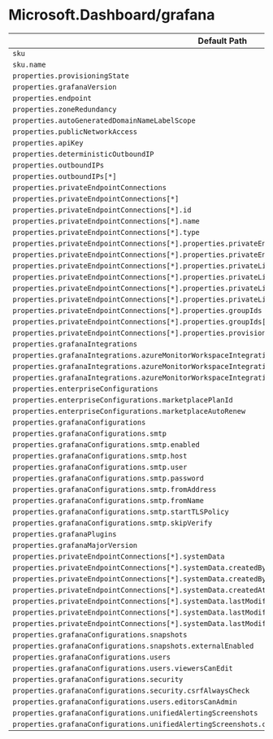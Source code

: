 # Microsoft.Dashboard/grafana

| Default Path | Alias |
|---|---|
| `sku` | `Microsoft.Dashboard/grafana/sku` |
| `sku.name` | `Microsoft.Dashboard/grafana/sku.name` |
| `properties.provisioningState` | `Microsoft.Dashboard/grafana/provisioningState` |
| `properties.grafanaVersion` | `Microsoft.Dashboard/grafana/grafanaVersion` |
| `properties.endpoint` | `Microsoft.Dashboard/grafana/endpoint` |
| `properties.zoneRedundancy` | `Microsoft.Dashboard/grafana/zoneRedundancy` |
| `properties.autoGeneratedDomainNameLabelScope` | `Microsoft.Dashboard/grafana/autoGeneratedDomainNameLabelScope` |
| `properties.publicNetworkAccess` | `Microsoft.Dashboard/grafana/publicNetworkAccess` |
| `properties.apiKey` | `Microsoft.Dashboard/grafana/apiKey` |
| `properties.deterministicOutboundIP` | `Microsoft.Dashboard/grafana/deterministicOutboundIP` |
| `properties.outboundIPs` | `Microsoft.Dashboard/grafana/outboundIPs` |
| `properties.outboundIPs[*]` | `Microsoft.Dashboard/grafana/outboundIPs[*]` |
| `properties.privateEndpointConnections` | `Microsoft.Dashboard/grafana/privateEndpointConnections` |
| `properties.privateEndpointConnections[*]` | `Microsoft.Dashboard/grafana/privateEndpointConnections[*]` |
| `properties.privateEndpointConnections[*].id` | `Microsoft.Dashboard/grafana/privateEndpointConnections[*].id` |
| `properties.privateEndpointConnections[*].name` | `Microsoft.Dashboard/grafana/privateEndpointConnections[*].name` |
| `properties.privateEndpointConnections[*].type` | `Microsoft.Dashboard/grafana/privateEndpointConnections[*].type` |
| `properties.privateEndpointConnections[*].properties.privateEndpoint` | `Microsoft.Dashboard/grafana/privateEndpointConnections[*].privateEndpoint` |
| `properties.privateEndpointConnections[*].properties.privateEndpoint.id` | `Microsoft.Dashboard/grafana/privateEndpointConnections[*].privateEndpoint.id` |
| `properties.privateEndpointConnections[*].properties.privateLinkServiceConnectionState` | `Microsoft.Dashboard/grafana/privateEndpointConnections[*].privateLinkServiceConnectionState` |
| `properties.privateEndpointConnections[*].properties.privateLinkServiceConnectionState.status` | `Microsoft.Dashboard/grafana/privateEndpointConnections[*].privateLinkServiceConnectionState.status` |
| `properties.privateEndpointConnections[*].properties.privateLinkServiceConnectionState.description` | `Microsoft.Dashboard/grafana/privateEndpointConnections[*].privateLinkServiceConnectionState.description` |
| `properties.privateEndpointConnections[*].properties.privateLinkServiceConnectionState.actionsRequired` | `Microsoft.Dashboard/grafana/privateEndpointConnections[*].privateLinkServiceConnectionState.actionsRequired` |
| `properties.privateEndpointConnections[*].properties.groupIds` | `Microsoft.Dashboard/grafana/privateEndpointConnections[*].groupIds` |
| `properties.privateEndpointConnections[*].properties.groupIds[*]` | `Microsoft.Dashboard/grafana/privateEndpointConnections[*].groupIds[*]` |
| `properties.privateEndpointConnections[*].properties.provisioningState` | `Microsoft.Dashboard/grafana/privateEndpointConnections[*].provisioningState` |
| `properties.grafanaIntegrations` | `Microsoft.Dashboard/grafana/grafanaIntegrations` |
| `properties.grafanaIntegrations.azureMonitorWorkspaceIntegrations` | `Microsoft.Dashboard/grafana/grafanaIntegrations.azureMonitorWorkspaceIntegrations` |
| `properties.grafanaIntegrations.azureMonitorWorkspaceIntegrations[*]` | `Microsoft.Dashboard/grafana/grafanaIntegrations.azureMonitorWorkspaceIntegrations[*]` |
| `properties.grafanaIntegrations.azureMonitorWorkspaceIntegrations[*].azureMonitorWorkspaceResourceId` | `Microsoft.Dashboard/grafana/grafanaIntegrations.azureMonitorWorkspaceIntegrations[*].azureMonitorWorkspaceResourceId` |
| `properties.enterpriseConfigurations` | `Microsoft.Dashboard/grafana/enterpriseConfigurations` |
| `properties.enterpriseConfigurations.marketplacePlanId` | `Microsoft.Dashboard/grafana/enterpriseConfigurations.marketplacePlanId` |
| `properties.enterpriseConfigurations.marketplaceAutoRenew` | `Microsoft.Dashboard/grafana/enterpriseConfigurations.marketplaceAutoRenew` |
| `properties.grafanaConfigurations` | `Microsoft.Dashboard/grafana/grafanaConfigurations` |
| `properties.grafanaConfigurations.smtp` | `Microsoft.Dashboard/grafana/grafanaConfigurations.smtp` |
| `properties.grafanaConfigurations.smtp.enabled` | `Microsoft.Dashboard/grafana/grafanaConfigurations.smtp.enabled` |
| `properties.grafanaConfigurations.smtp.host` | `Microsoft.Dashboard/grafana/grafanaConfigurations.smtp.host` |
| `properties.grafanaConfigurations.smtp.user` | `Microsoft.Dashboard/grafana/grafanaConfigurations.smtp.user` |
| `properties.grafanaConfigurations.smtp.password` | `Microsoft.Dashboard/grafana/grafanaConfigurations.smtp.password` |
| `properties.grafanaConfigurations.smtp.fromAddress` | `Microsoft.Dashboard/grafana/grafanaConfigurations.smtp.fromAddress` |
| `properties.grafanaConfigurations.smtp.fromName` | `Microsoft.Dashboard/grafana/grafanaConfigurations.smtp.fromName` |
| `properties.grafanaConfigurations.smtp.startTLSPolicy` | `Microsoft.Dashboard/grafana/grafanaConfigurations.smtp.startTLSPolicy` |
| `properties.grafanaConfigurations.smtp.skipVerify` | `Microsoft.Dashboard/grafana/grafanaConfigurations.smtp.skipVerify` |
| `properties.grafanaPlugins` | `Microsoft.Dashboard/grafana/grafanaPlugins` |
| `properties.grafanaMajorVersion` | `Microsoft.Dashboard/grafana/grafanaMajorVersion` |
| `properties.privateEndpointConnections[*].systemData` | `Microsoft.Dashboard/grafana/privateEndpointConnections[*].systemData` |
| `properties.privateEndpointConnections[*].systemData.createdBy` | `Microsoft.Dashboard/grafana/privateEndpointConnections[*].systemData.createdBy` |
| `properties.privateEndpointConnections[*].systemData.createdByType` | `Microsoft.Dashboard/grafana/privateEndpointConnections[*].systemData.createdByType` |
| `properties.privateEndpointConnections[*].systemData.createdAt` | `Microsoft.Dashboard/grafana/privateEndpointConnections[*].systemData.createdAt` |
| `properties.privateEndpointConnections[*].systemData.lastModifiedBy` | `Microsoft.Dashboard/grafana/privateEndpointConnections[*].systemData.lastModifiedBy` |
| `properties.privateEndpointConnections[*].systemData.lastModifiedByType` | `Microsoft.Dashboard/grafana/privateEndpointConnections[*].systemData.lastModifiedByType` |
| `properties.privateEndpointConnections[*].systemData.lastModifiedAt` | `Microsoft.Dashboard/grafana/privateEndpointConnections[*].systemData.lastModifiedAt` |
| `properties.grafanaConfigurations.snapshots` | `Microsoft.Dashboard/grafana/grafanaConfigurations.snapshots` |
| `properties.grafanaConfigurations.snapshots.externalEnabled` | `Microsoft.Dashboard/grafana/grafanaConfigurations.snapshots.externalEnabled` |
| `properties.grafanaConfigurations.users` | `Microsoft.Dashboard/grafana/grafanaConfigurations.users` |
| `properties.grafanaConfigurations.users.viewersCanEdit` | `Microsoft.Dashboard/grafana/grafanaConfigurations.users.viewersCanEdit` |
| `properties.grafanaConfigurations.security` | `Microsoft.Dashboard/grafana/grafanaConfigurations.security` |
| `properties.grafanaConfigurations.security.csrfAlwaysCheck` | `Microsoft.Dashboard/grafana/grafanaConfigurations.security.csrfAlwaysCheck` |
| `properties.grafanaConfigurations.users.editorsCanAdmin` | `Microsoft.Dashboard/grafana/grafanaConfigurations.users.editorsCanAdmin` |
| `properties.grafanaConfigurations.unifiedAlertingScreenshots` | `Microsoft.Dashboard/grafana/grafanaConfigurations.unifiedAlertingScreenshots` |
| `properties.grafanaConfigurations.unifiedAlertingScreenshots.captureEnabled` | `Microsoft.Dashboard/grafana/grafanaConfigurations.unifiedAlertingScreenshots.captureEnabled` |


